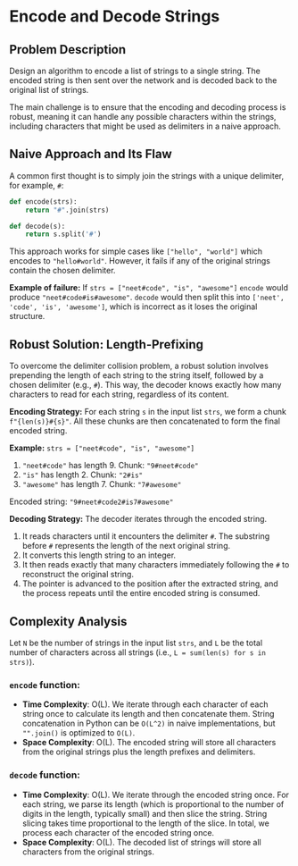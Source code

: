# Encode and Decode Strings

## Problem Description

Design an algorithm to encode a list of strings to a single string. The encoded string is then sent over the network and is decoded back to the original list of strings.

The main challenge is to ensure that the encoding and decoding process is robust, meaning it can handle any possible characters within the strings, including characters that might be used as delimiters in a naive approach.

## Naive Approach and Its Flaw

A common first thought is to simply join the strings with a unique delimiter, for example, `#`:

```python
def encode(strs):
    return "#".join(strs)

def decode(s):
    return s.split('#')
```

This approach works for simple cases like `["hello", "world"]` which encodes to `"hello#world"`. However, it fails if any of the original strings contain the chosen delimiter.

**Example of failure:**
If `strs = ["neet#code", "is", "awesome"]`
`encode` would produce `"neet#code#is#awesome"`.
`decode` would then split this into `['neet', 'code', 'is', 'awesome']`, which is incorrect as it loses the original structure.

## Robust Solution: Length-Prefixing

To overcome the delimiter collision problem, a robust solution involves prepending the length of each string to the string itself, followed by a chosen delimiter (e.g., `#`). This way, the decoder knows exactly how many characters to read for each string, regardless of its content.

**Encoding Strategy:**
For each string `s` in the input list `strs`, we form a chunk `f"{len(s)}#{s}"`. All these chunks are then concatenated to form the final encoded string.

**Example:**
`strs = ["neet#code", "is", "awesome"]`
1. `"neet#code"` has length 9. Chunk: `"9#neet#code"`
2. `"is"` has length 2. Chunk: `"2#is"`
3. `"awesome"` has length 7. Chunk: `"7#awesome"`

Encoded string: `"9#neet#code2#is7#awesome"`

**Decoding Strategy:**
The decoder iterates through the encoded string.
1. It reads characters until it encounters the delimiter `#`. The substring before `#` represents the length of the next original string.
2. It converts this length string to an integer.
3. It then reads exactly that many characters immediately following the `#` to reconstruct the original string.
4. The pointer is advanced to the position after the extracted string, and the process repeats until the entire encoded string is consumed.

## Complexity Analysis

Let `N` be the number of strings in the input list `strs`, and `L` be the total number of characters across all strings (i.e., `L = sum(len(s) for s in strs)`).

### `encode` function:
-   **Time Complexity**: O(L). We iterate through each character of each string once to calculate its length and then concatenate them. String concatenation in Python can be `O(L^2)` in naive implementations, but `"".join()` is optimized to `O(L)`.
-   **Space Complexity**: O(L). The encoded string will store all characters from the original strings plus the length prefixes and delimiters.

### `decode` function:
-   **Time Complexity**: O(L). We iterate through the encoded string once. For each string, we parse its length (which is proportional to the number of digits in the length, typically small) and then slice the string. String slicing takes time proportional to the length of the slice. In total, we process each character of the encoded string once.
-   **Space Complexity**: O(L). The decoded list of strings will store all characters from the original strings.
